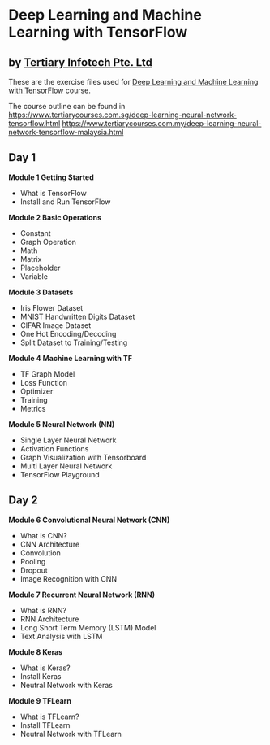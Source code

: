 # Deep Learning and Machine Learning with TensorFlow
## by [Tertiary Infotech Pte. Ltd](https://www.tertiarycourses.com.sg/)

These are the exercise files used for [Deep Learning and Machine Learning with TensorFlow](https://www.tertiarycourses.com.sg/deep-learning-neural-network-tensorflow.html) course. 

The course outline can be found in 
https://www.tertiarycourses.com.sg/deep-learning-neural-network-tensorflow.html
https://www.tertiarycourses.com.my/deep-learning-neural-network-tensorflow-malaysia.html


<h2>Day 1</h2>
<p><strong>Module 1 Getting Started</strong> </p>
<ul>
<li>What is TensorFlow</li>
<li>Install and Run TensorFlow</li>
</ul>
<p><strong>Module 2 Basic Operations</strong></p>
<ul>
<li>Constant</li>
<li>Graph Operation</li>
<li>Math</li>
<li>Matrix</li>
<li>Placeholder</li>
<li>Variable</li>
</ul>
<p><strong>Module 3 Datasets</strong></p>
<ul>
<li>Iris Flower Dataset</li>
<li>MNIST Handwritten Digits Dataset</li>
<li>CIFAR Image Dataset</li>
<li>One Hot Encoding/Decoding</li>
<li>Split Dataset to Training/Testing</li>
</ul>
<p><strong>Module 4 Machine Learning with TF</strong> </p>
<ul>
<li>TF Graph Model</li>
<li>Loss Function&nbsp;</li>
<li>Optimizer</li>
<li>Training</li>
<li>Metrics</li>
</ul>
<p><strong>Module 5 Neural Network (NN)</strong> </p>
<ul>
<li>Single Layer Neural Network&nbsp;</li>
<li>Activation Functions</li>
<li>Graph Visualization with Tensorboard</li>
<li>Multi Layer Neural Network&nbsp;</li>
<li>TensorFlow Playground</li>
</ul>
<h2>Day 2</h2>
<p><strong>Module 6 Convolutional Neural Network (CNN)</strong></p>
<ul>
<li>What is CNN?</li>
<li>CNN Architecture</li>
<li>Convolution</li>
<li>Pooling</li>
<li>Dropout</li>
<li>Image Recognition with CNN</li>
</ul>
<p><strong>Module 7 Recurrent Neural Network (RNN)</strong></p>
<ul>
<li>What is RNN?</li>
<li>RNN Architecture</li>
<li>Long Short Term Memory (LSTM) Model</li>
<li>Text Analysis with LSTM</li>
</ul>
<p><strong>Module 8 Keras</strong></p>
<ul>
<li>What is Keras?</li>
<li>Install Keras</li>
<li>Neutral Network with Keras</li>
</ul>
<p><strong>Module 9 TFLearn</strong></p>
<ul>
<li>What is TFLearn?</li>
<li>Install TFLearn</li>
<li>Neutral Network with TFLearn</li>
</ul>

